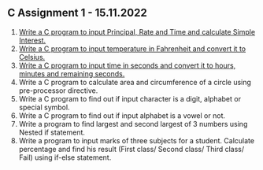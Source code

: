 C Assignment 1 - 15.11.2022
-------------------------------


1. [Write a C program to input Principal, Rate and Time and calculate Simple Interest.](https://github.com/noobshubham/C-Assignment-15.11.2022/blob/master/simple_intrest.c)
2. [Write a C program to input temperature in Fahrenheit and convert it to Celsius.](https://github.com/noobshubham/C-Assignment-15.11.2022/blob/master/convert_temps.c)
3. [Write a C program to input time in seconds and convert it to hours, minutes and remaining seconds.](https://github.com/noobshubham/C-Assignment-15.11.2022/blob/master/convert_time.c)
4. Write a C program to calculate area and circumference of a circle using pre-processor directive. 
5. Write a C program to find out if input character is a digit, alphabet or special symbol. 
6. Write a C program to find out if input alphabet is a vowel or not. 
7. Write a program to find largest and second largest of 3 numbers using Nested if statement. 
8. Write a program to input marks of three subjects for a student. Calculate percentage and find his result (First class/ Second class/ Third class/ Fail) using if-else statement. 
